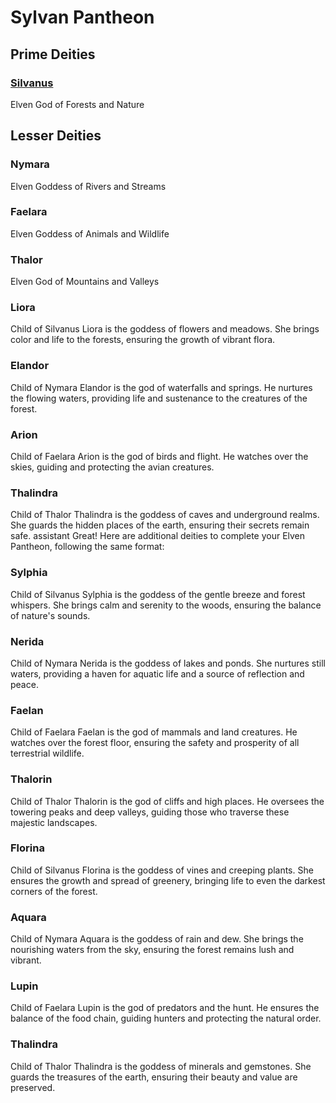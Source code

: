 # Sylvan Pantheon

## Prime Deities

### [Silvanus](Notable%20Mithrinian%20Deities/Silvanus.md)

Elven God of Forests and Nature

## Lesser Deities

### Nymara

Elven Goddess of Rivers and Streams

### Faelara

Elven Goddess of Animals and Wildlife

### Thalor

Elven God of Mountains and Valleys

### Liora

Child of Silvanus Liora is the goddess of flowers and meadows. She brings color and life to the forests, ensuring the growth of vibrant flora.

### Elandor

Child of Nymara Elandor is the god of waterfalls and springs. He nurtures the flowing waters, providing life and sustenance to the creatures of the forest.

### Arion

Child of Faelara Arion is the god of birds and flight. He watches over the skies, guiding and protecting the avian creatures.

### Thalindra

Child of Thalor Thalindra is the goddess of caves and underground realms. She guards the hidden places of the earth, ensuring their secrets remain safe. assistant Great! Here are additional deities to complete your Elven Pantheon, following the same format:

### Sylphia

Child of Silvanus Sylphia is the goddess of the gentle breeze and forest whispers. She brings calm and serenity to the woods, ensuring the balance of nature's sounds.

### Nerida

Child of Nymara Nerida is the goddess of lakes and ponds. She nurtures still waters, providing a haven for aquatic life and a source of reflection and peace.

### Faelan

Child of Faelara Faelan is the god of mammals and land creatures. He watches over the forest floor, ensuring the safety and prosperity of all terrestrial wildlife.

### Thalorin

Child of Thalor Thalorin is the god of cliffs and high places. He oversees the towering peaks and deep valleys, guiding those who traverse these majestic landscapes.

### Florina

Child of Silvanus Florina is the goddess of vines and creeping plants. She ensures the growth and spread of greenery, bringing life to even the darkest corners of the forest.

### Aquara

Child of Nymara Aquara is the goddess of rain and dew. She brings the nourishing waters from the sky, ensuring the forest remains lush and vibrant.

### Lupin

Child of Faelara Lupin is the god of predators and the hunt. He ensures the balance of the food chain, guiding hunters and protecting the natural order.

### Thalindra

Child of Thalor Thalindra is the goddess of minerals and gemstones. She guards the treasures of the earth, ensuring their beauty and value are preserved.
